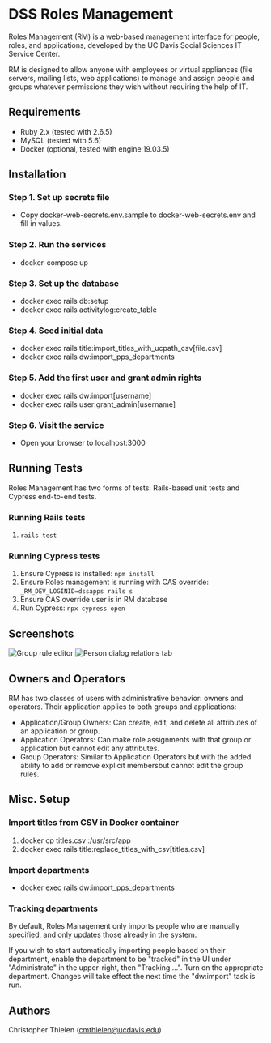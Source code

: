 # DSS Roles Management

Roles Management (RM) is a web-based management interface for people, roles, and applications, developed by the UC Davis Social Sciences IT Service Center.

RM is designed to allow anyone with employees or  virtual appliances (file servers, mailing lists, web applications) to manage and assign people and groups whatever permissions they wish without requiring the help of IT.

## Requirements

* Ruby 2.x (tested with 2.6.5)
* MySQL (tested with 5.6)
* Docker (optional, tested with engine 19.03.5)

## Installation

### Step 1. Set up secrets file
 * Copy docker-web-secrets.env.sample to docker-web-secrets.env and fill in values.

### Step 2. Run the services
 * docker-compose up

### Step 3. Set up the database
 * docker exec <container-id> rails db:setup
 * docker exec <container-id> rails activitylog:create_table

### Step 4. Seed initial data
 * docker exec <container-id> rails title:import_titles_with_ucpath_csv[file.csv]
 * docker exec <container-id> rails dw:import_pps_departments

### Step 5. Add the first user and grant admin rights
 * docker exec <container-id> rails dw:import[username]
 * docker exec <container-id> rails user:grant_admin[username]

### Step 6. Visit the service
 * Open your browser to localhost:3000

## Running Tests

Roles Management has two forms of tests: Rails-based unit tests and Cypress
end-to-end tests.

### Running Rails tests

1. `rails test`

### Running Cypress tests

1. Ensure Cypress is installed: `npm install`
2. Ensure Roles management is running with CAS override: `_RM_DEV_LOGINID=dssapps rails s`
3. Ensure CAS override user is in RM database
4. Run Cypress: `npx cypress open`

## Screenshots
![Group rule editor](http://169.237.101.195/image2.png "Group rule editor")
![Person dialog relations tab](http://169.237.101.195/image3.png "Person dialog relations tab")

## Owners and Operators
RM has two classes of users with administrative behavior: owners and operators. Their
application applies to both groups and applications:

  - Application/Group Owners: Can create, edit, and delete all attributes of an application or group.
  - Application Operators: Can make role assignments with that group or application but cannot edit
               any attributes.
  - Group Operators: Similar to Application Operators but with the added ability to add or remove explicit
               membersbut cannot edit the group rules.

## Misc. Setup
### Import titles from CSV in Docker container
 1. docker cp titles.csv <container-id>:/usr/src/app
 2. docker exec <container-id> rails title:replace_titles_with_csv[titles.csv]

### Import departments
 * docker exec <container-id> rails dw:import_pps_departments

### Tracking departments
By default, Roles Management only imports people who are manually specified, and only updates
those already in the system.

If you wish to start automatically importing people based on their department, enable the department
to be "tracked" in the UI under "Administrate" in the upper-right, then "Tracking ...". Turn on
the appropriate department. Changes will take effect the next time the "dw:import" task is run.

## Authors
Christopher Thielen (cmthielen@ucdavis.edu)
